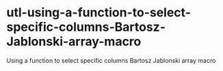 # utl-using-a-function-to-select-specific-columns-Bartosz-Jablonski-array-macro
Using a function to select specific columns Bartosz Jablonski array macro
